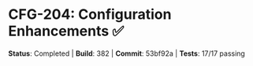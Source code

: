 # CFG-204: Configuration Enhancements ✅

**Status**: Completed | **Build**: 382 | **Commit**: 53bf92a | **Tests**: 17/17 passing
